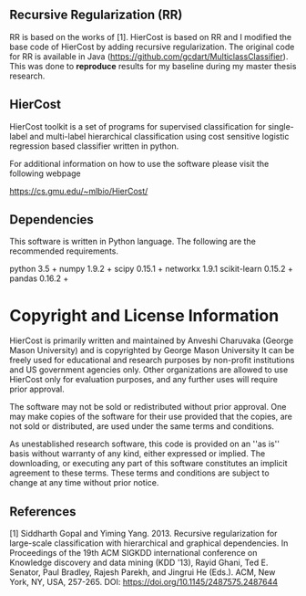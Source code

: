 Recursive Regularization (RR)
-----------------------------
RR is based on the works of [1]. HierCost is based on RR and I modified the base code of HierCost by adding recursive regularization. The original code for RR is available in Java (https://github.com/gcdart/MulticlassClassifier). This was done to **reproduce** results for my baseline during my master thesis research.


HierCost
--------
HierCost toolkit is a set of programs for supervised  classification for
single-label and multi-label hierarchical classification using cost sensitive
logistic regression based classifier written in python.

For additional information on how to use the software please
visit the following webpage

https://cs.gmu.edu/~mlbio/HierCost/


Dependencies
--------------

This software is written in Python language. The following are the recommended requirements.

python 3.5 +
numpy 1.9.2 +
scipy 0.15.1 +
networkx 1.9.1 
scikit-learn 0.15.2 +
pandas 0.16.2 +


Copyright and License Information
================================================================================
HierCost is primarily written and maintained by Anveshi Charuvaka (George
Mason University) and is copyrighted by George Mason University It can be
freely used for educational and research purposes by non-profit institutions
and US government agencies only. Other organizations are allowed to use
HierCost only for evaluation purposes, and any further uses will require prior
approval.

The software may not be sold or redistributed without prior approval. One may
make copies of the software for their use provided that the copies, are not
sold or distributed, are used under the same terms and conditions.

As unestablished research software, this code is provided on an ''as is''
basis without warranty of any kind, either expressed or implied. The
downloading, or executing any part of this software constitutes an implicit
agreement to these terms. These terms and conditions are subject to change at
any time without prior notice.

References
----------
[1] Siddharth Gopal and Yiming Yang. 2013. Recursive regularization for large-scale classification with hierarchical and graphical dependencies. In Proceedings of the 19th ACM SIGKDD international conference on Knowledge discovery and data mining (KDD '13), Rayid Ghani, Ted E. Senator, Paul Bradley, Rajesh Parekh, and Jingrui He (Eds.). ACM, New York, NY, USA, 257-265. DOI: https://doi.org/10.1145/2487575.2487644